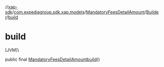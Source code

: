 //[xap-sdk](../../../../index.md)/[com.expediagroup.sdk.xap.models](../../index.md)/[MandatoryFeesDetailAmount](../index.md)/[Builder](index.md)/[build](build.md)

# build

[JVM]\

public final [MandatoryFeesDetailAmount](../index.md)[build](build.md)()

